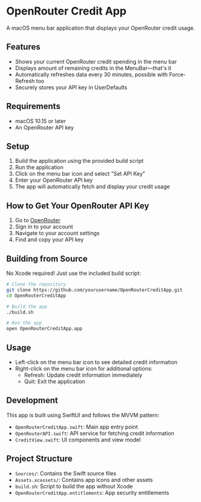 # OpenRouter Credit App

A macOS menu bar application that displays your OpenRouter credit usage.

## Features

- Shows your current OpenRouter credit spending in the menu bar
- Displays amount of remaining credits in the MenuBar—that's it
- Automatically refreshes data every 30 minutes, possible with Force-Refresh too
- Securely stores your API key in UserDefaults

## Requirements

- macOS 10.15 or later
- An OpenRouter API key

## Setup

1. Build the application using the provided build script
2. Run the application
3. Click on the menu bar icon and select "Set API Key"
4. Enter your OpenRouter API key
5. The app will automatically fetch and display your credit usage

## How to Get Your OpenRouter API Key

1. Go to [OpenRouter](https://openrouter.ai/)
2. Sign in to your account
3. Navigate to your account settings
4. Find and copy your API key

## Building from Source

No Xcode required! Just use the included build script:

```bash
# Clone the repository
git clone https://github.com/yourusername/OpenRouterCreditApp.git
cd OpenRouterCreditApp

# Build the app
./build.sh

# Run the app
open OpenRouterCreditApp.app
```

## Usage

- Left-click on the menu bar icon to see detailed credit information
- Right-click on the menu bar icon for additional options:
  - Refresh: Update credit information immediately
  - Quit: Exit the application

## Development

This app is built using SwiftUI and follows the MVVM pattern:
- `OpenRouterCreditApp.swift`: Main app entry point
- `OpenRouterAPI.swift`: API service for fetching credit information
- `CreditView.swift`: UI components and view model

## Project Structure

- `Sources/`: Contains the Swift source files
- `Assets.xcassets/`: Contains app icons and other assets
- `build.sh`: Script to build the app without Xcode
- `OpenRouterCreditApp.entitlements`: App security entitlements